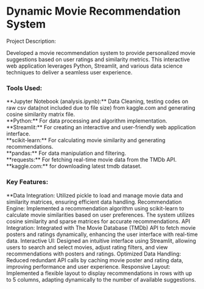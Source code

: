 # Dynamic Movie Recommendation System
Project Description:

Developed a movie recommendation system to provide personalized movie suggestions based on user ratings and similarity metrics. This interactive web application leverages Python, Streamlit, and various data science techniques to deliver a seamless user experience.

<h3>Tools Used:</h3>
**Jupyter Notebook (analysis.ipynb):** Data Cleaning, testing codes on raw csv data(not included due to file size) from kaggle.com and generating cosine similarity matrix file.</br>
**Python:** For data processing and algorithm implementation.</br>
**Streamlit:** For creating an interactive and user-friendly web application interface.</br>
**scikit-learn:** For calculating movie similarity and generating recommendations.</br>
**pandas:** For data manipulation and filtering.</br>
**requests:** For fetching real-time movie data from the TMDb API.</br>
**kaggle.com:** for downloading latest tmdb dataset.</br>

<h3>Key Features:</h3>

**Data Integration: Utilized pickle to load and manage movie data and similarity matrices, ensuring efficient data handling.
Recommendation Engine: Implemented a recommendation algorithm using scikit-learn to calculate movie similarities based on user preferences. The system utilizes cosine similarity and sparse matrices for accurate recommendations.
API Integration: Integrated with The Movie Database (TMDb) API to fetch movie posters and ratings dynamically, enhancing the user interface with real-time data.
Interactive UI: Designed an intuitive interface using Streamlit, allowing users to search and select movies, adjust rating filters, and view recommendations with posters and ratings.
Optimized Data Handling: Reduced redundant API calls by caching movie poster and rating data, improving performance and user experience.
Responsive Layout: Implemented a flexible layout to display recommendations in rows with up to 5 columns, adapting dynamically to the number of available suggestions.


